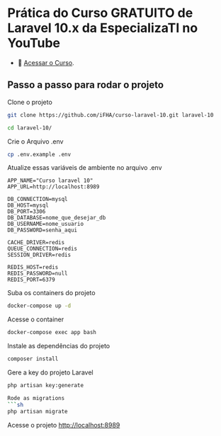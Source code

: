 # Prática do Curso GRATUITO de Laravel 10.x da EspecializaTI no YouTube

- :movie_camera: [Acessar o Curso](https://www.youtube.com/playlist?list=PLVSNL1PHDWvQ1N6fqhQ5HQzFtN-xrkjNU).

## Passo a passo para rodar o projeto

Clone o projeto
```sh
git clone https://github.com/iFHA/curso-laravel-10.git laravel-10
```
```sh
cd laravel-10/
```


Crie o Arquivo .env
```sh
cp .env.example .env
```


Atualize essas variáveis de ambiente no arquivo .env
```dosini
APP_NAME="Curso laravel 10"
APP_URL=http://localhost:8989

DB_CONNECTION=mysql
DB_HOST=mysql
DB_PORT=3306
DB_DATABASE=nome_que_desejar_db
DB_USERNAME=nome_usuario
DB_PASSWORD=senha_aqui

CACHE_DRIVER=redis
QUEUE_CONNECTION=redis
SESSION_DRIVER=redis

REDIS_HOST=redis
REDIS_PASSWORD=null
REDIS_PORT=6379
```


Suba os containers do projeto
```sh
docker-compose up -d
```


Acesse o container
```sh
docker-compose exec app bash
```


Instale as dependências do projeto
```sh
composer install
```


Gere a key do projeto Laravel
```sh
php artisan key:generate

Rode as migrations
```sh
php artisan migrate

```

Acesse o projeto
[http://localhost:8989](http://localhost:8989)

